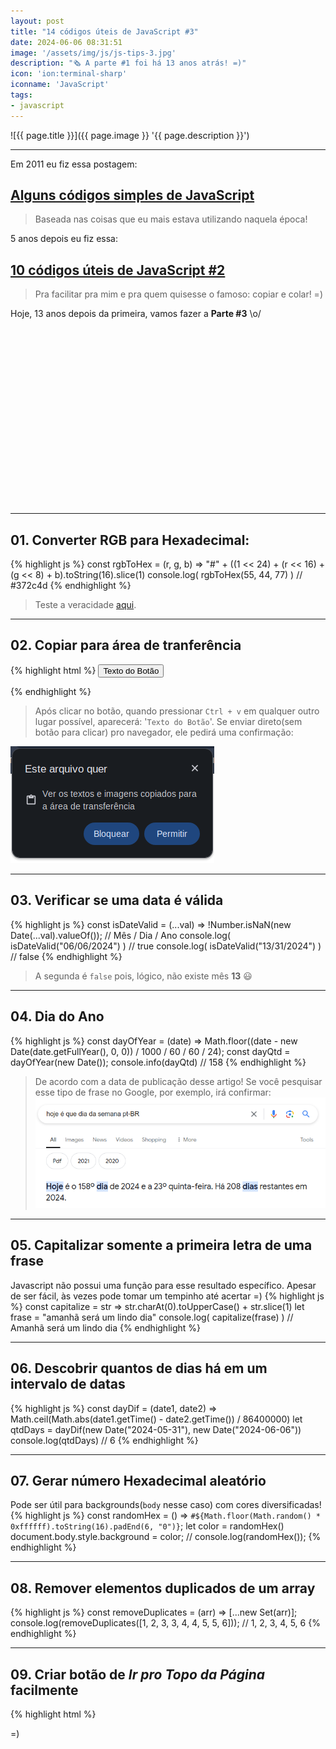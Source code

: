 ```yaml
---
layout: post
title: "14 códigos úteis de JavaScript #3"
date: 2024-06-06 08:31:51
image: '/assets/img/js/js-tips-3.jpg'
description: "🗞️ A parte #1 foi há 13 anos atrás! =)"
icon: 'ion:terminal-sharp'
iconname: 'JavaScript'
tags:
- javascript
---
```


![{{ page.title }}]({{ page.image }} '{{ page.description }}')

---

Em 2011 eu fiz essa postagem:
## [Alguns códigos simples de JavaScript](http://terminalroot.com.br/2011/11/alguns-codigos-simples-de-javascript.html)
> Baseada nas coisas que eu mais estava utilizando naquela época!

5 anos depois eu fiz essa:
## [10 códigos úteis de JavaScript #2](https://terminalroot.com.br/2016/12/alguns-codigos-simples-de-javascript-2.html)
> Pra facilitar pra mim e pra quem quisesse o famoso: copiar e colar! =)

Hoje, 13 anos depois da primeira, vamos fazer a **Parte #3** \o/


<!-- SQUARE - GAMES ROOT -->
<script async src="//pagead2.googlesyndication.com/pagead/js/adsbygoogle.js"></script>
<ins class="adsbygoogle"
style="display:inline-block;width:336px;height:280px"
data-ad-client="ca-pub-2838251107855362"
data-ad-slot="5351066970"></ins>
<script>
(adsbygoogle = window.adsbygoogle || []).push({});
</script>

---

## 01. Converter RGB para Hexadecimal:
{% highlight js %}
const rgbToHex = (r, g, b) =>  "#" + ((1 << 24) + (r << 16) + (g << 8) + b).toString(16).slice(1)
console.log( rgbToHex(55, 44, 77) ) // #372c4d
{% endhighlight %}
> Teste a veracidade [aqui](https://www.rgbtohex.net/).

---

## 02. Copiar para área de tranferência
{% highlight html %}
<button onclick="copyToClipboard('Texto do Botão')">Texto do Botão</button>

<script>
    const copyToClipboard = (text) => navigator.clipboard.writeText(text);
</script>
{% endhighlight %}
> Após clicar no botão, quando pressionar `Ctrl + v` em qualquer outro lugar possível, aparecerá: '`Texto do Botão`'. Se enviar direto(sem botão para clicar) pro navegador, ele pedirá uma confirmação:

![Transferência](/assets/img/js/transferencia.png) 

---

## 03. Verificar se uma data é válida
{% highlight js %}
const isDateValid = (...val) => !Number.isNaN(new Date(...val).valueOf());
//                        Mês / Dia / Ano
console.log( isDateValid("06/06/2024") ) // true
console.log( isDateValid("13/31/2024") ) // false
{% endhighlight %}
> A segunda é `false` pois, lógico, não existe mês **13** 😃 

---

## 04. Dia do Ano
{% highlight js %}
const dayOfYear = (date) =>
  Math.floor((date - new Date(date.getFullYear(), 0, 0)) / 1000 / 60 / 60 / 24);
const dayQtd = dayOfYear(new Date());
console.info(dayQtd) // 158
{% endhighlight %}
> De acordo com a data de publicação desse artigo! Se você pesquisar esse tipo de frase no Google, por exemplo, irá confirmar:
![Confirmar no Google](/assets/img/js/dia-do-ano.png) 


<!-- RECTANGLE LARGE -->
<script async src="https://pagead2.googlesyndication.com/pagead/js/adsbygoogle.js"></script>
<!-- Informat -->
<ins class="adsbygoogle"
style="display:block"
data-ad-client="ca-pub-2838251107855362"
data-ad-slot="2327980059"
data-ad-format="auto"
data-full-width-responsive="true"></ins>
<script>
(adsbygoogle = window.adsbygoogle || []).push({});
</script>

---

## 05. Capitalizar somente a primeira letra de uma frase
Javascript não possui uma função para esse resultado específico. Apesar de ser fácil, às vezes pode tomar um tempinho até acertar =)
{% highlight js %}
const capitalize = str => str.charAt(0).toUpperCase() + str.slice(1)
let frase = "amanhã será um lindo dia"
console.log( capitalize(frase) )
// Amanhã será um lindo dia
{% endhighlight %}

---

## 06. Descobrir quantos de dias há em um intervalo de datas
{% highlight js %}
const dayDif = (date1, date2) => Math.ceil(Math.abs(date1.getTime() - date2.getTime()) / 86400000)
let qtdDays = dayDif(new Date("2024-05-31"), new Date("2024-06-06"))
console.log(qtdDays) // 6
{% endhighlight %}

---

## 07. Gerar número Hexadecimal aleatório
Pode ser útil para backgrounds(`body` nesse caso) com cores diversificadas!
{% highlight js %}
const randomHex = () => `#${Math.floor(Math.random() * 0xffffff).toString(16).padEnd(6, "0")}`;
let color = randomHex()
document.body.style.background = color;
// console.log(randomHex());
{% endhighlight %}

---

## 08. Remover elementos duplicados de um array
{% highlight js %}
const removeDuplicates = (arr) => [...new Set(arr)];
console.log(removeDuplicates([1, 2, 3, 3, 4, 4, 5, 5, 6]));
// 1, 2, 3, 4, 5, 6
{% endhighlight %}

---

## 09. Criar botão de *Ir pro Topo da Página* facilmente
{% highlight html %}
<body>
  <p>=)</p>
  <div id="main" style="height:2000px;"></div>
  <a onclick="goToTop()">Ir pro topo!</a>
  <script>
    const goToTop = () => window.scrollTo(0, 0);
  </script>
</body>
{% endhighlight %}

---

## 10. Descobrir a média de alguns números
{% highlight js %}
const average = (...args) => args.reduce((a, b) => a + b) / args.length;
let media  = average(1, 2, 3, 4);
console.log(media) // 2.5
{% endhighlight %}

---

## 11. Inverter uma string
{% highlight js %}
const reverse = str => str.split('').reverse().join('')
console.log( reverse('Terminal Root') )
// tooR lanimreT
{% endhighlight %}

---

## 12. Capturar trechos selecionados pelo mouse
{% highlight bash %}
<div id="main">
  <p>Isso também pode ser selecionado</p>
  <p>Ou partes de qualquer desses trechos</p>
  <button onclick="showSelected()">Mostrar o que você selecionou</button>
</div>
<script>
  const getSelectedText = () => window.getSelection().toString()
  const showSelected = () => console.log(getSelectedText())
</script>
{% endhighlight %}

---

## 13. Embaralhar um array
{% highlight js %}
const shuffleArray = (arr) => arr.sort(() => 0.5 - Math.random());
console.log(shuffleArray([1, 2, 3, 4]));
{% endhighlight %}


<!-- RECTANGLE 2 - OnParagragraph -->
<script async src="//pagead2.googlesyndication.com/pagead/js/adsbygoogle.js"></script>
<ins class="adsbygoogle"
style="display:block; text-align:center;"
data-ad-layout="in-article"
data-ad-format="fluid"
data-ad-client="ca-pub-2838251107855362"
data-ad-slot="8549252987"></ins>
<script>
(adsbygoogle = window.adsbygoogle || []).push({});
</script>

---

## 14. Verificar se o usuário está usando o modo Dark no Dispositivo
> Ás vezes o navegador pode não está em Dark Mode, mas se o dispositivo estiver, ele detecta

{% highlight js %}
const isDarkMode = window.matchMedia && window.matchMedia('(prefers-color-scheme: dark)').matches
console.log(isDarkMode)
{% endhighlight %}
> No meu caso que uso: `true`

---

Espero daqui a alguns anos fazer a parte 4!`[brincadeira]` [😃](https://dev.to/saviomartin/20-killer-javascript-one-liners-94f).

